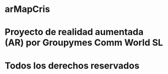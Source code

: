 # arMapCris
# Proyecto de realidad aumentada (AR) por Groupymes Comm World SL
# Todos los derechos reservados
